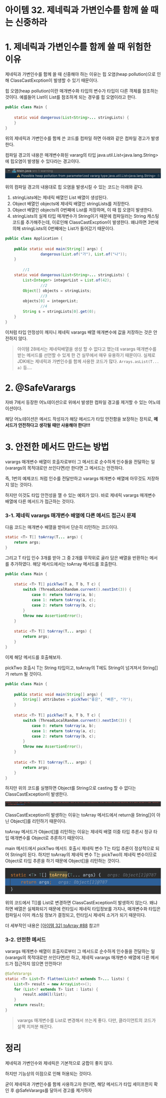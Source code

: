 # 아이템 32. 제네릭과 가변인수를 함께 쓸 때는 신중하라

# 1. 제네릭과 가변인수를 함께 쓸 때 위험한 이유

제네릭과 가변인수를 함께 쓸 때 신중해야 하는 이유는 힙 오염(heap pollution)으로 인해 ClassCastExcption이 발생할 수 있기 때문이다.

힙 오염(heap pollution)이란 매개변수화 타입의 변수가 타입이 다른 객체를 참조하는 것이다. 예를들어 List<String>이 List<Integer>를 참조하게 되는 경우를 힙 오염이라고 한다.

```java
public class Main {

    static void dangerous(List<String>... stringLists) {
    }
}
```

위의 제네릭과 가변인수를 함께 쓴 코드를 컴파일 하면 아래와 같은 컴파일 경고가 발생한다.

컴파일 경고의 내용은 매개변수화된 vararg의 타입 java.util.List<java.lang.String>에 힙오염이 발생될 수 있다라는 경고이다.

![1](./images/1.png)

위의 컴파일 경고의 내용대로 힙 오염을 발생시킬 수 있는 코드는 아래와 같다.

1. stringLists에는 제네릭 배열인 List<String> 배열이 생성된다.
2. Object 배열인 objects에 제네릭 배열인 stringLists를 저장한다.
3. Object 배열인 objects의 0번째에 List<Integer>를 저장하며, 이 때 힙 오염이 발생한다.
4. stringLists의 실제 타입 매개변수가 String이기 때문에 컴파일러는 String 캐스팅 코드를 추가해주는데, 이로인해 ClassCastExcption이 발생한다. 왜냐하면 3번에 의해 stringLists의 0번째에는 List<Integer>가 들어갔기 때문이다.

```java
public class Application {

    public static void main(String[] args) {
				dangerous(List.of("가"), List.of("나"));
    }

		//1
    static void dangerous(List<String>... stringLists) {
        List<Integer> integerList = List.of(42);
				//2
        Object[] objects = stringLists;
				//3
        objects[0] = integerList;
				//4
        String s = stringLists[0].get(0);
    }
}
```

이처럼 타입 안정성이 깨지니 제네릭 varargs 배열 매개변수에 값을 저장하는 것은 안전하지 않다.

> 아이템 28에서는 제네릭배열을 생성 할 수 없다고 했는데 varargs 매개변수를 받는 메서드를 선언할 수 있게 한 건 실무에서 매우 유용하기 때문이다. 실제로 JDK에는 제네릭과 가변인수를 함께 사용한 코드가 많다. `Arrays.asList(T... a)` 등....

# 2. @SafeVarargs

자바 7에서 등장한 어노테이션으로 위에서 발생한 컴파일 경고를 제거할 수 있는 어노테이션이다.

해당 어노테이션은 메서드 작성자가 해당 메서드가 타입 안전함을 보장하는 장치로, **메서드가 안전하다고 생각될 때만 사용해야 한다!!!**

# 3. 안전한 메서드 만드는 방법

varargs 매개변수 배열이 호출자로부터 그 메서드로 순수하게 인수들을 전달하는 일(varargs의 목적대로만 쓰인다면)만 한다면 그 메서드는 안전하다. 

즉, 1번의 예제코드 처럼 인수를 전달만하고 varargs 매개변수 배열에 아무것도 저장하지 않는 것이다.

하지만 이것도 타입 안전성을 깰 수 있는 예외가 있다. 바로 제네릭 varargs 매개변수 배열에 다른 메서드가 접근하는 것이다.

### 3-1. 제네릭 varargs 매개변수 배열에 다른 메서드 접근시 문제

다음 코드는 매개변수 배열을 받아서 단순히 리턴하는 코드이다.

```java
static <T> T[] toArray(T... args) {
	return args;
}
```

그리고 T 타입 인수 3개를 받아 그 중 2개를 무작위로 골라 담은 배열을 반환하는 메서를 추가하였다. 해당 메서드에서는 toArray 메서드를 호출한다.

```java
public class Main {

    static <T> T[] pickTwo(T a, T b, T c) {
        switch (ThreadLocalRandom.current().nextInt(3)) {
            case 0: return toArray(a, b);
            case 1: return toArray(a, c);
            case 2: return toArray(b, c);
        }
        throw new AssertionError();
    }

    static <T> T[] toArray(T... args) {
        return args;
    }
}
```

이제 해당 메서드를 호출해보자.

pickTwo 호출시 T는 String 타입이고, toArray의 T에도 String이 넘겨져서 String[]가 return 될 것이다.

```java
public class Main {

    public static void main(String[] args) {
        String[] attributes = pickTwo("좋은", "빠른", "가");
    }

    static <T> T[] pickTwo(T a, T b, T c) {
        switch (ThreadLocalRandom.current().nextInt(3)) {
            case 0: return toArray(a, b);
            case 1: return toArray(a, c);
            case 2: return toArray(b, c);
        }
        throw new AssertionError();
    }

    static <T> T[] toArray(T... args) {
        return args;
    }
}
```

하지만 위의 코드를 실행하면 Object를 String으로 casting 할 수 없다는 ClassCastException이 발생한다.

![2](./images/2.png)

ClassCastException이 발생하는 이유는 toArray 메서드에서 return을 String[]이 아닌 Object[]를 리턴하기 때문이다.

toArray 메서드가 Object[]를 리턴하는 이유는 제네릭 배열 이중 타입 추론시 정규 타입 매개변수를 Object로 추론하기 때문이다.

main 메서드에서 pickTwo 메서드 호출시 제네릭 변수 T는 타입 추론이 정상적으로 되어 String이 된다. 하지만 toArray의 제네릭 변수 T는 pickTwo의 제네릭 변수이므로 Object로 타입 추론을 하기 때문에 Object[]을 리턴하는 것이다.

![3](./images/3.png)

위의 코드에서 T[]를 List<T>로 변경하면 ClassCastException이 발생하지 않는다. 왜냐하면 배열은 실체화되기 때문에 런타임시 제네릭 타입정보를 가지나, 매개변수화 타입은 컴파일시 이미 캐스팅 정보가 결정되고, 런타임시 제네릭 소거가 되기 때문이다.

더 세부적인 내용은 [[아이템 32] toArray #88](https://github.com/Java-Bom/ReadingRecord/issues/88) 참고!!

### 3-2. 안전한 메서드

varargs 매개변수 배열이 호출자로부터 그 메서드로 순수하게 인수들을 전달하는 일(varargs의 목적대로만 쓰인다면)만 하고, 제네릭 varargs 매개변수 배열에 다른 메서드가 접근하지 않으면 안전하다!

```java
@SafeVarargs
static <T> List<T> flatten(List<? extends T>... lists) {
    List<T> result = new ArrayList<>();
    for (List<? extends T> list : lists) {
        result.addAll(list);
    }
    return result;
}
```

> varargs 매개변수를 List로 변경해서 쓰는게 좋다. 다만, 클라이언트의 코드가 살짝 지저분 해진다.

# 정리

제네릭과 가변인수와 제네릭은 기본적으로 궁합이 좋지 않다.

하지만 기능상의 이점으로 인해 허용되는 것이다.

굳이 제네릭과 가변인수를 함께 사용하고자 한다면, 해당 메서드가 타입 세이프한지 확인 후 @SafeVarargs를 달아서 경고를 제거하자
